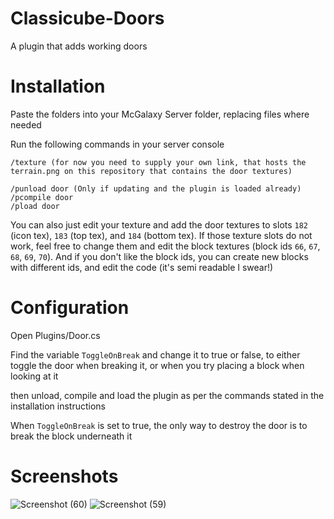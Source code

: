 # Classicube-Doors
A plugin that adds working doors

# Installation
Paste the folders into your McGalaxy Server folder, replacing files where needed

Run the following commands in your server console
```
/texture (for now you need to supply your own link, that hosts the terrain.png on this repository that contains the door textures)
```
```
/punload door (Only if updating and the plugin is loaded already)
/pcompile door
/pload door
```

You can also just edit your texture and add the door textures to slots `182` (icon tex), `183` (top tex), and `184` (bottom tex). If those texture slots do not work, feel free to change them and edit the block textures (block ids `66`, `67`, `68`, `69`, `70`). And if you don't like the block ids, you can create new blocks with different ids, and edit the code (it's semi readable I swear!)

# Configuration
Open Plugins/Door.cs

Find the variable `ToggleOnBreak` and change it to true or false, to either toggle the door when breaking it, or when you try placing a block when looking at it

then unload, compile and load the plugin as per the commands stated in the installation instructions

When `ToggleOnBreak` is set to true, the only way to destroy the door is to break the block underneath it

# Screenshots

![Screenshot (60)](https://github.com/morgana-x/Classicube-Doors/assets/89588301/57862fbd-6f8b-48bb-829d-70e589319f86)
![Screenshot (59)](https://github.com/morgana-x/Classicube-Doors/assets/89588301/bd43cdc1-5723-4112-974d-e071e496d988)

